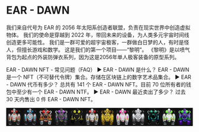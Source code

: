 # EAR - DAWN

我们来自代号为 EAR 的 2056 年太阳系创造者联盟，负责在现实世界中创造虚拟物体。 我们的使命是穿越到 2022 年，带回未来的设备，为人类多元宇宙时间线创造更多可能性。 我们是一群可爱的超宇宙极客，一群做白日梦的人，有时是怪人，但擅长游戏和数学。 这是我们的第一个项目——“黎明”。 《黎明》是以喷气背包为起点的外装防弹衣系列，因为这是2056年单人极客装备的原型系列。

EAR - DAWN NFT - 常见问题（FAQ）
▶ EAR - DAWN 是什么？
EAR - DAWN 是一个 NFT（不可替代令牌）集合。存储在区块链上的数字艺术品集合。
▶ EAR - DAWN 代币有多少？
总共有 141 个 EAR - DAWN NFT。目前 70 位所有者的钱包中至少有一个 EAR - DAWN NTF。
▶ EAR - DAWN 最近卖出了多少？
过去 30 天内售出 0 件 EAR - DAWN NFT。

![NFT](unnamed.jpg)
